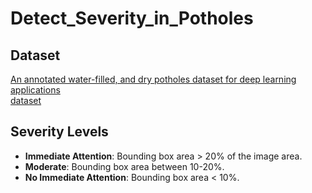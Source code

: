 # Detect_Severity_in_Potholes

## Dataset
[An annotated water-filled, and dry potholes dataset for deep learning applications](https://www.sciencedirect.com/science/article/pii/S2352340923003256) </br>
[dataset](https://data.mendeley.com/datasets/tp95cdvgm8/1)

## Severity Levels
- **Immediate Attention**: Bounding box area > 20% of the image area.
- **Moderate**: Bounding box area between 10-20%.
- **No Immediate Attention**: Bounding box area < 10%.
